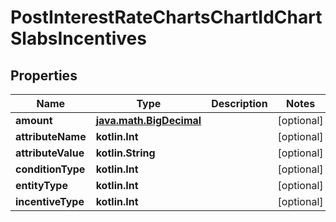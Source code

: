 
# PostInterestRateChartsChartIdChartSlabsIncentives

## Properties
| Name | Type | Description | Notes |
| ------------ | ------------- | ------------- | ------------- |
| **amount** | [**java.math.BigDecimal**](java.math.BigDecimal.md) |  |  [optional] |
| **attributeName** | **kotlin.Int** |  |  [optional] |
| **attributeValue** | **kotlin.String** |  |  [optional] |
| **conditionType** | **kotlin.Int** |  |  [optional] |
| **entityType** | **kotlin.Int** |  |  [optional] |
| **incentiveType** | **kotlin.Int** |  |  [optional] |



